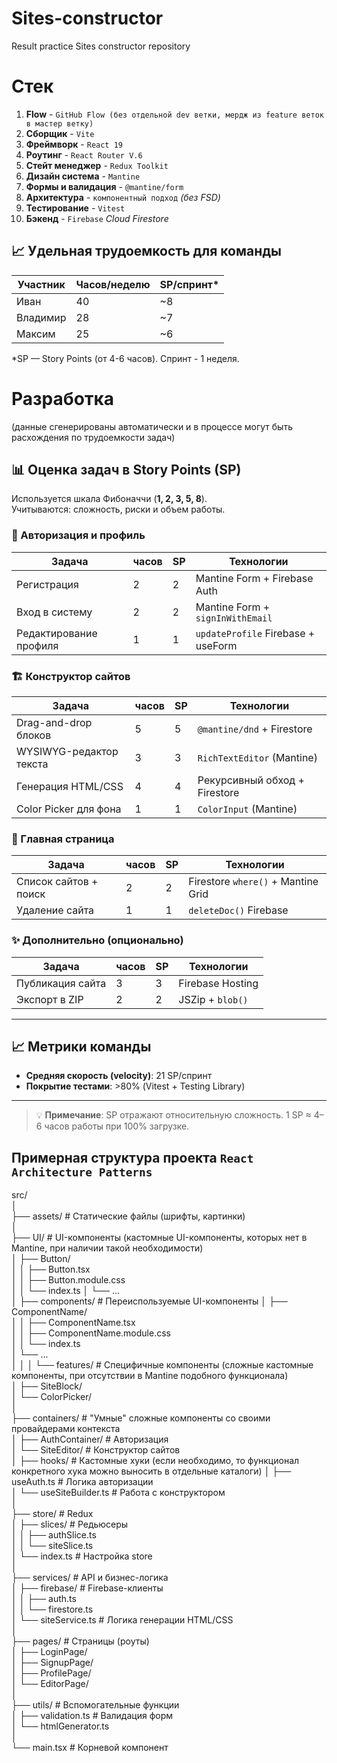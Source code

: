 # Sites-constructor

Result practice Sites constructor repository

# Стек

1. **Flow** - `GitHub Flow (без отдельной dev ветки, мердж из feature веток в мастер ветку)`
2. **Сборщик** - `Vite`
3. **Фреймворк** - `React 19`
4. **Роутинг** - `React Router V.6`
5. **Стейт менеджер** - `Redux Toolkit`
6. **Дизайн система** - `Mantine`
7. **Формы и валидация** - `@mantine/form`
8. **Архитектура** - `компонентный подход` _(без FSD)_
9. **Тестирование** - `Vitest`
10. **Бэкенд** - `Firebase` _Cloud Firestore_

## 📈 Удельная трудоемкость для команды

| Участник | Часов/неделю | SP/спринт\* |
| -------- | ------------ | ----------- |
| Иван     | 40           | ~8          |
| Владимир | 28           | ~7          |
| Максим   | 25           | ~6          |

\*SP — Story Points (от 4-6 часов). Спринт - 1 неделя.

# Разработка

(данные сгенерированы автоматически и в процессе могут быть расхождения по трудоемкости задач)

## 📊 Оценка задач в Story Points (SP)

Используется шкала Фибоначчи (**1, 2, 3, 5, 8**).  
Учитываются: сложность, риски и объем работы.

### 🔐 Авторизация и профиль

| Задача                 | часов | SP  | Технологии                         |
| ---------------------- | ----- | --- | ---------------------------------- |
| Регистрация            | 2     | 2   | Mantine Form + Firebase Auth       |
| Вход в систему         | 2     | 2   | Mantine Form + `signInWithEmail`   |
| Редактирование профиля | 1     | 1   | `updateProfile` Firebase + useForm |

### 🏗️ Конструктор сайтов

| Задача                  | часов | SP  | Технологии                    |
| ----------------------- | ----- | --- | ----------------------------- |
| Drag-and-drop блоков    | 5     | 5   | `@mantine/dnd` + Firestore    |
| WYSIWYG-редактор текста | 3     | 3   | `RichTextEditor` (Mantine)    |
| Генерация HTML/CSS      | 4     | 4   | Рекурсивный обход + Firestore |
| Color Picker для фона   | 1     | 1   | `ColorInput` (Mantine)        |

### 📂 Главная страница

| Задача                | часов | SP  | Технологии                         |
| --------------------- | ----- | --- | ---------------------------------- |
| Список сайтов + поиск | 2     | 2   | Firestore `where()` + Mantine Grid |
| Удаление сайта        | 1     | 1   | `deleteDoc()` Firebase             |

### ✨ Дополнительно (опционально)

| Задача           | часов | SP  | Технологии       |
| ---------------- | ----- | --- | ---------------- |
| Публикация сайта | 3     | 3   | Firebase Hosting |
| Экспорт в ZIP    | 2     | 2   | JSZip + `blob()` |

---

## 📈 Метрики команды

- **Средняя скорость (velocity)**: 21 SP/спринт
- **Покрытие тестами**: >80% (Vitest + Testing Library)

---

> 💡 **Примечание**: SP отражают относительную сложность. 1 SP ≈ 4–6 часов работы при 100% загрузке.

## Примерная структура проекта `React Architecture Patterns`

src/  
│  
├── assets/ # Статические файлы (шрифты, картинки)  
│  
├── UI/ # UI-компоненты (кастомные UI-компоненты, которых нет в Mantine, при наличии такой необходимости)  
│ ├── Button/  
│ │ ├── Button.tsx  
│ │ ├── Button.module.css  
│ │ └── index.ts
│ └── ...  
│
├── components/ # Переиспользуемые UI-компоненты
│ ├── ComponentName/  
│ │ ├── ComponentName.tsx  
│ │ ├── ComponentName.module.css  
│ │ └── index.ts  
│ └── ...  
│ │
│ └── features/ # Специфичные компоненты (сложные кастомные компоненты, при отсутствии в Mantine подобного функционала)  
│ ├── SiteBlock/  
│ └── ColorPicker/  
│  
├── containers/ # "Умные" сложные компоненты со своими провайдерами контекста  
│ ├── AuthContainer/ # Авторизация  
│ └── SiteEditor/ # Конструктор сайтов  
│
├── hooks/ # Кастомные хуки (если необходимо, то функционал конкретного хука можно выносить в отдельные каталоги)
│ ├── useAuth.ts # Логика авторизации  
│ └── useSiteBuilder.ts # Работа с конструктором  
│  
├── store/ # Redux  
│ ├── slices/ # Редьюсеры  
│ │ ├── authSlice.ts  
│ │ └── siteSlice.ts  
│ └── index.ts # Настройка store  
│  
├── services/ # API и бизнес-логика  
│ ├── firebase/ # Firebase-клиенты  
│ │ ├── auth.ts  
│ │ └── firestore.ts  
│ └── siteService.ts # Логика генерации HTML/CSS  
│  
├── pages/ # Страницы (роуты)  
│ ├── LoginPage/  
│ ├── SignupPage/  
│ ├── ProfilePage/  
│ └── EditorPage/  
│  
├── utils/ # Вспомогательные функции  
│ ├── validation.ts # Валидация форм  
│ └── htmlGenerator.ts  
│  
└── main.tsx # Корневой компонент
